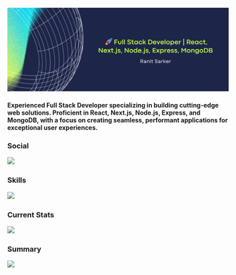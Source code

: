 ![Full Stack Developer | React, Node.js, MongoDB | Crafting innovative web solutions.](https://raw.githubusercontent.com/ranitsarker/ranitsarker/main/gitbanner.png)
#### Experienced Full Stack Developer specializing in building cutting-edge web solutions. Proficient in React, Next.js, Node.js, Express, and MongoDB, with a focus on creating seamless, performant applications for exceptional user experiences.
### Social
  <a href="https://www.linkedin.com/in/ranit-sarker-586074b4/">
    <img src="https://skillicons.dev/icons?i=linkedin" />
  </a>
  
### Skills
  <a href="https://github.com/ranitsarker">
    <img src="https://skillicons.dev/icons?i=react,nodejs,mongodb,nextjs,expressjs,tailwind,js,html,css,firebase&perline=5" />
  </a>
  
### Current Stats
![](https://raw.githubusercontent.com/ranitsarker/github-profile-summary-cards-example/master/profile-summary-card-output/chartreuse_dark/3-stats.svg)

### Summary
![](http://github-profile-summary-cards.vercel.app/api/cards/profile-details?username=ranitsarker&theme=chartreuse_dark)




